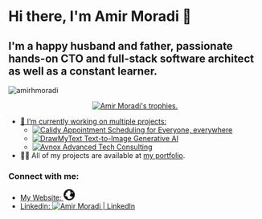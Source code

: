 # Hi there, I'm Amir Moradi 👋

## I'm a happy husband and father, passionate hands-on CTO and full-stack software architect as well as a constant learner.

<p align="left"> <img src="https://komarev.com/ghpvc/?username=amirhmoradi&label=Profile%20views&color=blueviolet&style=flat" alt="amirhmoradi" /> </p>

<p align="center"> 
  <a href="https://github.com/ryo-ma/github-profile-trophy"><img src="https://github-profile-trophy.vercel.app/?username=amirhmoradi&column=5&margin-w=5&margin-h=5&no-frame=true&no-bg=true" alt="Amir Moradi's trophies." /> 
</p>


- 🔭 I’m currently working on multiple projects:
  - [<img alt="Calidy" width="16px" src="https://avatars.githubusercontent.com/u/93839102?s=200&v=4" /> Appointment Scheduling for Everyone, everywhere ][job-calidy]
  - [<img alt="DrawMyText" width="16px" src="https://avatars.githubusercontent.com/u/115659096?s=200&v=4" /> Text-to-Image Generative AI][job-drawmytext]
  - [<img alt="Avnox" width="16px" src="https://avnox.com/wp-content/uploads/2022/12/avnox-icon-square.png" /> Advanced Tech Consulting][job-avnox]
- 👨‍💻 All of my projects are available at [my portfolio][portfolio].

### Connect with me:

- [My Website: <img alt="amirmoradi.com" width="22px" src="https://raw.githubusercontent.com/iconic/open-iconic/master/svg/globe.svg" />][portfolio]
- [Linkedin: <img alt="Amir Moradi | LinkedIn" width="22px" src="https://raw.githubusercontent.com/rahuldkjain/github-profile-readme-generator/master/src/images/icons/Social/linked-in-alt.svg" />][linkedin]

<br />


[portfolio]: https://www.amirmoradi.com/
[job-calidy]: https://www.calidy.com
[job-drawmytext]: https://www.drawmytext.com
[job-avnox]: https://www.avnox.com
[linkedin]: https://www.linkedin.com/in/amirhmoradi/
